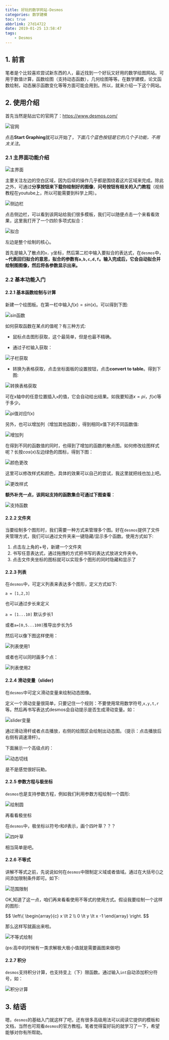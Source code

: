 ```yaml
---
title: 好玩的数学网站-Desmos
categories: 数学建模
toc: true
abbrlink: 27d14722
date: 2019-01-25 13:58:47
tags:
	- Desmos
---
```



## 1. 前言

笔者是个比较喜欢尝试新东西的人，最近找到一个好玩又好用的数学绘图网站。可用于数值计算，函数绘图（支持动态函数），几何绘图等等。在数学建模，论文函数绘制，动态展示函数变化等等方面可能会用到。所以，就来介绍一下这个网站。
<!-- more -->
## 2. 使用介绍

首先当然是贴出它的官网了：https://www.desmos.com/

![官网](https://pic3.superbed.cn/item/5cfbad1a451253d178d94d0d.jpg)


点击**Start Graphing**就可以开始了，*下面几个蓝色按钮是它的几个子功能，不用太关注*。

### 2.1 主界面功能介绍

![主界面](https://pic3.superbed.cn/item/5cfbad1e451253d178d94d57.jpg)


主要关注左边的空白区域，因为后续的操作几乎都是围绕着这片区域来完成。除此之外，可通过**分享按钮来下载你绘制好的图像**，**问号按钮有相关的入门教程**（视频教程在youtube上，所以可能需要到科学上网）。

![侧边栏](https://pic.superbed.cn/item/5cfbad24451253d178d94dd0.jpg)


点击侧边栏，可以看到该网站给我们很多模板，我们可以随便点击一个来看看效果，这里我打开了一个四阶多项式拟合：

![拟合](https://pic.superbed.cn/item/5cfbad26451253d178d94e10.jpg)

左边是整个绘制的核心。

首先是输入了散点的`x，y`坐标，然后第二栏中输入要拟合的表达式，在`desmos`中，**~**代表回归拟合的意思，拟合的参数有`a,b,c,d,f`。输入完成后，它会**自动拟合并绘制图图像，然后将各参数显示出来。**

### 2.2 基本功能入门

#### 2.2.1 基本函数绘制与计算

新建一个绘图板。在第一栏中输入$f(x) = sin(x)$。可以得到下图:

![sin函数](https://pic2.superbed.cn/item/5cfbad28451253d178d94e4a.jpg)

如何获取函数在某点的值呢？有三种方式:

- 鼠标点击图形获取，这个最简单，但是也最不精确。

- 通过子栏输入获取：

![子栏获取](https://pic.superbed.cn/item/5cfbad2b451253d178d94e8a.jpg)

- 转换为表格获取，点击坐标面板的设置按钮，点击**convert to table**。得到下图:

![转换表格获取](https://pic3.superbed.cn/item/5cfbad2c451253d178d94ec5.jpg)


  可在x轴中的任意位置插入`x`的值，它会自动给出结果。如我要知道$x=pi，f(x)$等于多少。

![pi值对应f(x)](https://pic.superbed.cn/item/5cfbad2d451253d178d94f03.jpg)

另外，也可以增加列（增加其他函数），得到相同x值下的不同函数值:

![增加列](https://pic3.superbed.cn/item/5cfbad2f451253d178d94f3b.jpg)


在得到不同的函数值的同时，也得到了增加的函数的散点图。如何修改绘图样式呢？长按$cos(x)$左边绿色的图标，得到下图：

![颜色更改](https://pic.superbed.cn/item/5cfbad32451253d178d94f7e.jpg)


这里可以修改样式和颜色，具体的效果可以自己的尝试，我这里就把线也加上吧。

![更改样式](https://pic.superbed.cn/item/5cfbad34451253d178d94fb9.jpg)

**额外补充一点，该网站支持的函数集合可通过下图查看**：

![支持函数](https://pic1.superbed.cn/item/5cfbad37451253d178d94ffe.jpg)



#### 2.2.2 文件夹

当要绘制多个图形时，我们需要一种方式来管理多个图。好在`desmos`提供了文件夹管理方式，我们可以通过文件夹来一键隐藏/显示多个函数。使用方式如下:

1. 点击左上角的+号，新建一个文件夹
2. 书写任意表达式，通过拖拽的方式把书写的表达式放进文件夹中。
3. 点击文件夹坐标的图标就可以实现多个图形的同时隐藏和显示了

#### 2.2.3 列表

在`desmos`中，可定义列表来表达多个图形，定义方式如下:

`a = [1,2,3]`

也可以通过步长来定义

`a = [1...10]` 默认步长1

或者`a=[0,5...100]`推导出步长为5

然后可以像下图这样使用：

![列表使用1](https://pic1.superbed.cn/item/5cfbad3a451253d178d95058.jpg)

或者也可以同时画多个点：

![列表使用2](https://pic.superbed.cn/item/5cfbad3d451253d178d95096.jpg)



#### 2.2.4 滑动变量（slider)

在`desmos`中可定义滑动变量来绘制动态图像。

定义一个滑动变量很简单，只要记住一个规则：不要使用常用数学符号,`x,y,t,r`等。然后再书写表达式desmos会自动提示是否生成滑动变量。如：

![slider变量](https://pic.superbed.cn/item/5cfbad43451253d178d95110.jpg)

通过滑动滑杆或者点击播放，右侧的绘图区会绘制出动态图。（提示：点击播放后右侧有调速滑杆）。

下面展示一个高级点的：

![动态切线](https://raw.githubusercontent.com/ravenxrz/BlogPic/master/img/007LxXtnly1g2ofycr6udg311s0jjk3z.gif)

是不是感觉很好玩勒。

#### 2.2.5 参数方程与极坐标

`desmos`也是支持参数方程，例如我们利用参数方程绘制一个圆形:

![绘制圆](https://pic.superbed.cn/item/5cfbad45451253d178d95147.jpg)


再看看极坐标

在`desmos`中，极坐标以符号r和$\theta$表示，画个四叶草？？？

![四叶草](https://pic1.superbed.cn/item/5cfbad4b451253d178d951a6.jpg)

相当简单是吧。

#### 2.2.6 不等式

讲解不等式之前，先说说如何在`desmos`中限制定义域或者值域。通过在大括号{}之间添加限制条件即可。如下:

![范围限制](https://pic.superbed.cn/item/5cfbad4d451253d178d951ef.jpg)

OK,知道了这一点，咱们再来看看使用不等式的使用方式。假设我要绘制一个这样的图形:

$$
\\left\\{
\\begin{array}{c}
x \\lt 2	\\\\
0 \\lt y \\lt x -1
\\end{array}
\\right.
$$

那么这样写就画出来啦。

![不等式绘制](https://pic.superbed.cn/item/5cfbad51451253d178d9523c.jpg)

(ps:高中的时候有一类求解极大极小值就是需要画图来做吧)

#### 2.2.7 积分

`desmos`支持积分计算，也支持变上（下）限函数。通过输入`int`自动添加积分符号，如：

![积分计算](https://pic.superbed.cn/item/5cfbad58451253d178d952cf.jpg)

## 3. 结语

嗯，`desmos`的基础入门就这样了吧，还有很多高级用法可以阅读它提供的模板和文档，当然也可观看`desmos`的官方教程。笔者觉得蛮好玩的就学习了一下，希望能够对你有所帮助。

